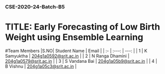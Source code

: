 <h3>CSE-2020-24-Batch-B5</h3>
<h1>TITLE: Early Forecasting of Low Birth Weight using Ensemble Learning</h1>

#Team Members
|S.NO|  Student Name            |           Email       |
| :- |     :---:                |      ---:             |
| 1  | K Samyuktha              | 204g1a0592@srit.ac.in |
| 2  | N Ranga Dhamini          | 204g1a0579@srit.ac.in |
| 3  | S Vandana Bai            | 204g1a05b9@srit.ac.in |
| 4  | B Vishnu                 | 204g1a05c3@srit.ac.in |
